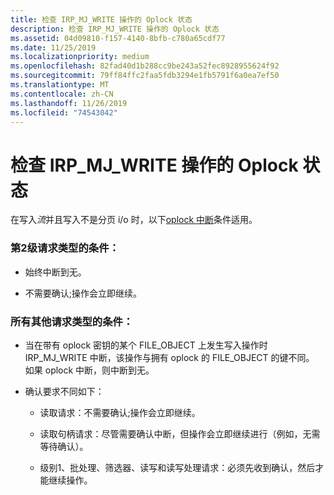 ```yaml
---
title: 检查 IRP_MJ_WRITE 操作的 Oplock 状态
description: 检查 IRP_MJ_WRITE 操作的 Oplock 状态
ms.assetid: 04d09810-f157-4140-8bfb-c780a65cdf77
ms.date: 11/25/2019
ms.localizationpriority: medium
ms.openlocfilehash: 82fad40d1b288cc9be243a52fec8928955624f92
ms.sourcegitcommit: 79ff84ffc2faa5fdb3294e1fb5791f6a0ea7ef50
ms.translationtype: MT
ms.contentlocale: zh-CN
ms.lasthandoff: 11/26/2019
ms.locfileid: "74543042"
---
```

# <a name="checking-the-oplock-state-of-an-irp_mj_write-operation"></a>检查 IRP_MJ_WRITE 操作的 Oplock 状态

在写入*流*并且写入不是分页 i/o 时，以下[oplock 中断](https://docs.microsoft.com/windows-hardware/drivers/ifs/breaking-oplocks)条件适用。

### <a name="conditions-for-a-level-2-request-type"></a>第2级请求类型的条件：

- 始终中断到无。

- 不需要确认;操作会立即继续。

### <a name="conditions-for-all-other-request-types"></a>所有其他请求类型的条件：

- 当在带有 oplock 密钥的某个 FILE_OBJECT 上发生写入操作时 IRP_MJ_WRITE 中断，该操作与拥有 oplock 的 FILE_OBJECT 的键不同。 如果 oplock 中断，则中断到无。

- 确认要求不同如下：

  - 读取请求：不需要确认;操作会立即继续。
  
  - 读取句柄请求：尽管需要确认中断，但操作会立即继续进行（例如，无需等待确认）。
  
  - 级别1、批处理、筛选器、读写和读写处理请求：必须先收到确认，然后才能继续操作。
